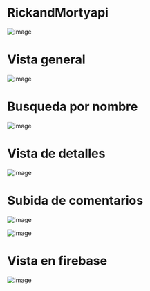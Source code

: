 # RickandMortyapi

![image](https://github.com/user-attachments/assets/63922981-67d1-4b81-a310-2874530a1151)

#
# Vista general

![image](https://github.com/user-attachments/assets/84d4241d-620c-460c-90fe-672e51c12ab1)

#
# Busqueda por nombre

![image](https://github.com/user-attachments/assets/a13afd21-c646-425b-bef6-de789ea61414)

#
# Vista de detalles

![image](https://github.com/user-attachments/assets/d151684e-e81a-46e6-8693-529df6ca55bb)

#
# Subida de comentarios

![image](https://github.com/user-attachments/assets/b41a33f0-fe74-413c-8a83-63e4d766bf22)

![image](https://github.com/user-attachments/assets/d5d820de-d9af-4a7d-8df6-bb1f8fe5f6d1)

#
# Vista en firebase

![image](https://github.com/user-attachments/assets/e8d45843-cab6-4526-a8c9-d59c89edda28)
